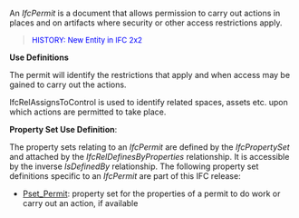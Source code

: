 ﻿An _IfcPermit_ is a document that allows permission to carry out actions in places and on artifacts where security or other access restrictions apply.

> <font color="#0000ff" size="-1">HISTORY:
New Entity in IFC 2x2</font>

****Use Definitions****

The permit will identify the restrictions that apply and when access may be gained to carry out the actions.

IfcRelAssignsToControl is used to identify related spaces, assets etc. upon which actions are permitted to take place.

****Property Set Use Definition****:

The property sets relating to an _IfcPermit_ are defined by the _IfcPropertySet_ and attached by the _IfcRelDefinesByProperties_ relationship. It is accessible by the inverse _IsDefinedBy_ relationship. The following property set definitions specific to an _IfcPermit_ are part of this IFC release:

* [Pset_Permit](../../psd/IfcFacilitiesMgmtDomain/Pset_Permit.xml): property set for the properties of a permit to do work or carry out an action, if available